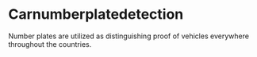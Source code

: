 # Carnumberplatedetection
Number plates are utilized as distinguishing proof of vehicles everywhere throughout the countries. 
